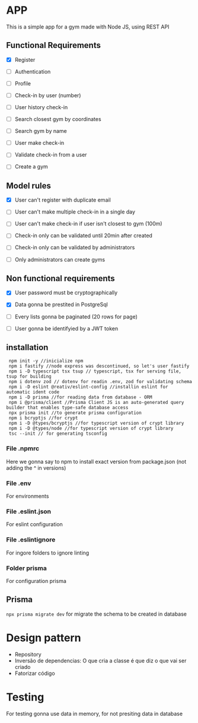 # APP

This is a simple app for a gym made with Node JS, using REST API 

## Functional Requirements 

- [x] Register
- [ ] Authentication
- [ ] Profile
- [ ] Check-in by user (number)
- [ ] User history check-in 
- [ ] Search closest gym by coordinates
- [ ] Search gym by name
- [ ] User make check-in
- [ ] Validate check-in from a user
- [ ] Create a gym 


## Model rules

- [x] User can't register with duplicate email
- [ ] User can't make multiple check-in in a single day
- [ ] User can't make check-in if user isn't closest to gym (100m)
- [ ] Check-in only can be validated until 20min after created
- [ ] Check-in only can be validated by administrators
- [ ] Only administrators can create gyms


## Non functional requirements

- [x] User password must be cryptographically
- [x] Data gonna be prestited in PostgreSql
- [ ] Every lists gonna be paginated (20 rows for page)
- [ ] User gonna be identifyied by a JWT token


## installation 
```
 npm init -y //inicialize npm
 npm i fastify //node express was descontinued, so let's user fastify
 npm i -D typescript tsx tsup // typescript, tsx for serving file, tsup for building
 npm i dotenv zod // dotenv for readin .env, zod for validating schema 
 npm i -D eslint @reativ/eslint-config //installin eslint for automatic ident code 
 npm i -D prisma //for reading data from database - ORM
 npm i @prisma/client //Prisma Client JS is an auto-generated query builder that enables type-safe database access
 npx prisma init //to generate prisma configuration
 npm i bcryptjs //for crypt 
 npm i -D @types/bcryptjs //for typescript version of crypt library
 npm i -D @types/node //for typescript version of crypt library
 tsc --init // for generating tsconfig 
 ```

### File .npmrc
Here we gonna say to npm to install exact version from package.json (not adding the ^ in versions)

### File .env
For environments 

### File .eslint.json
For eslint configuration

### File .eslintignore 
For ingore folders to ignore linting

### Folder prisma 
For configuration prisma 

## Prisma

``` npx prisma migrate dev ``` for migrate the schema to be created in database

# Design pattern

- Repository 
- Inversão de dependencias: O que cria a classe é que diz o que vai ser criado 
- Fatorizar código 

# Testing

For testing gonna use data in memory, for not presiting data in database


